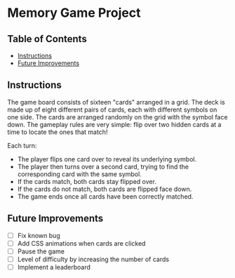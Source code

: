 # Memory Game Project

## Table of Contents

* [Instructions](#instructions)
* [Future Improvements](#FutureImprovements)

## Instructions

The game board consists of sixteen "cards" arranged in a grid. The deck is made up of eight different pairs of cards, each with different symbols on one side. The cards are arranged randomly on the grid with the symbol face down. The gameplay rules are very simple: flip over two hidden cards at a time to locate the ones that match!

Each turn:	
* The player flips one card over to reveal its underlying symbol.
* The player then turns over a second card, trying to find the corresponding card with the same symbol.
* If the cards match, both cards stay flipped over.
* If the cards do not match, both cards are flipped face down.
* The game ends once all cards have been correctly matched.

## Future Improvements

- [ ] Fix known bug
- [ ] Add CSS animations when cards are clicked
- [ ] Pause the game
- [ ] Level of difficulty by increasing the number of cards
- [ ] Implement a leaderboard
